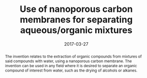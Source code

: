 ---
title: "Use of nanoporous carbon membranes for separating aqueous/organic mixtures"
date: 2017-03-27
publishDate: 2017-03-27
authors: ["Lyderic Bocquet", "Alessandro Siria", "Benoit Laborie", "Hiroaki Yoshida", "Madhubanti Mukherjee"]
publication_types: ["8"]
abstract: "The invention relates to the extraction of organic compounds from mixtures of said compounds with water, using a nanoporous carbon membrane. The invention can be used in any field where it is desired to separate an organic compound of interest from water, such as the drying of alcohols or alkanes."
featured: true
publication: "US patent"
links:
  - icon_pack: fas
    icon: scroll
    name: Link
    url: 'https://patents.justia.com/patent/11541359'
---